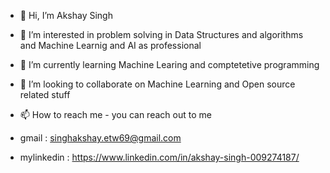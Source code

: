 - 👋 Hi, I’m Akshay Singh
- 👀 I’m interested in problem solving in Data Structures and algorithms and Machine Learnig and AI as professional
- 🌱 I’m currently learning Machine Learing and comptetetive programming
- 💞️ I’m looking to collaborate on Machine Learning and Open source related stuff
- 📫 How to reach me - you can reach out to me 
- gmail : singhakshay.etw69@gmail.com 

- mylinkedin : https://www.linkedin.com/in/akshay-singh-009274187/


<!---
AkshaySingh-DS/AkshaySingh-DS is a ✨ special ✨ repository because its `README.md` (this file) appears on your GitHub profile.
You can click the Preview link to take a look at your changes.
--->

